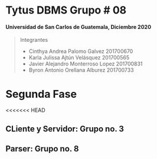 # Tytus DBMS Grupo # 08
#### Universidad de San Carlos de Guatemala, Diciembre 2020
> Integrantes
> - Cinthya Andrea Palomo Galvez 201700670
> - Karla Julissa Ajtún Velásquez 201700565
> - Javier Alejandro Monterroso Lopez 201700831
> - Byron Antonio Orellana Alburez 201700733

# Segunda Fase 
<<<<<<< HEAD
## CLiente y Servidor: Grupo no. 3
## Parser: Grupo no. 8
